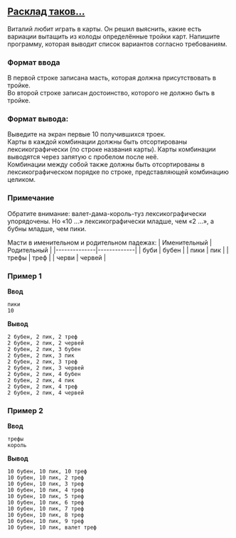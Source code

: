 ## [Расклад таков...](../../../solutions/3.4/34_p.py)

Виталий любит играть в карты. Он решил выяснить, какие есть вариации вытащить из колоды определённые тройки карт. Напишите программу, которая выводит список вариантов согласно требованиям.

### Формат ввода

В первой строке записана масть, которая должна присутствовать в тройке.\
Во второй строке записан достоинство, которого не должно быть в тройке.

### Формат вывода:

Выведите на экран первые 10 получившихся троек.\
Карты в каждой комбинации должны быть отсортированы лексикографически (по строке названия карты). Карты комбинации выводятся через запятую с пробелом после неё.\
Комбинации между собой также должны быть отсортированы в лексикографическом порядке по строке, представляющей комбинацию целиком.

### Примечание

Обратите внимание: валет-дама-король-туз лексикографически упорядочены. Но «10 ...» лексикографически младше, чем «2 ...», а бубны младше, чем пики.

Масти в именительном и родительном падежах:
| Именительный | Родительный |
|--------------|-------------|
| буби         | бубен       |
| пики         | пик         |
| трефы        | треф        |
| черви        | червей      |

### Пример 1

__Ввод__
```plaintext
пики
10
```

__Вывод__
```plaintext
2 бубен, 2 пик, 2 треф
2 бубен, 2 пик, 2 червей
2 бубен, 2 пик, 3 бубен
2 бубен, 2 пик, 3 пик
2 бубен, 2 пик, 3 треф
2 бубен, 2 пик, 3 червей
2 бубен, 2 пик, 4 бубен
2 бубен, 2 пик, 4 пик
2 бубен, 2 пик, 4 треф
2 бубен, 2 пик, 4 червей
```

### Пример 2

__Ввод__
```plaintext
трефы
король
```

__Вывод__
```plaintext
10 бубен, 10 пик, 10 треф
10 бубен, 10 пик, 2 треф
10 бубен, 10 пик, 3 треф
10 бубен, 10 пик, 4 треф
10 бубен, 10 пик, 5 треф
10 бубен, 10 пик, 6 треф
10 бубен, 10 пик, 7 треф
10 бубен, 10 пик, 8 треф
10 бубен, 10 пик, 9 треф
10 бубен, 10 пик, валет треф
```